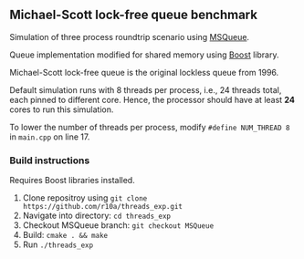 ## Michael-Scott lock-free queue benchmark

Simulation of three process roundtrip scenario using [MSQueue](http://www.cs.rochester.edu/~scott/papers/1996_PODC_queues.pdf).

Queue implementation modified for shared memory using [Boost](https://www.boost.org/doc/libs/1_63_0/doc/html/interprocess.html) library.

Michael-Scott lock-free queue is the original lockless queue from 1996.

Default simulation runs with 8 threads per process, i.e., 24 threads total, each pinned to different core.
Hence, the processor should have at least **24** cores to run this simulation.

To lower the number of threads per process, modify  `#define NUM_THREAD 8` in `main.cpp` on line 17.

### Build instructions
Requires Boost libraries installed.

1. Clone repositroy using `git clone https://github.com/r10a/threads_exp.git`
2. Navigate into directory: `cd threads_exp`
3. Checkout MSQueue branch: `git checkout MSQueue`
4. Build: `cmake . && make`
5. Run `./threads_exp`
